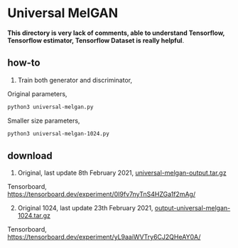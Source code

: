 # Universal MelGAN

**This directory is very lack of comments, able to understand Tensorflow, Tensorflow estimator, Tensorflow Dataset is really helpful**.

## how-to

1. Train both generator and discriminator,

Original parameters,

```bash
python3 universal-melgan.py
```

Smaller size parameters,

```bash
python3 universal-melgan-1024.py
```

## download

1. Original, last update 8th February 2021, [universal-melgan-output.tar.gz](https://f000.backblazeb2.com/file/malaya-speech-model/pretrained/universal-melgan-output.tar.gz)

Tensorboard, https://tensorboard.dev/experiment/0I9fv7nyTnS4HZGa1f2mAg/

2. Original 1024, last update 23th February 2021, [output-universal-melgan-1024.tar.gz](https://f000.backblazeb2.com/file/malaya-speech-model/pretrained/output-universal-melgan-1024.tar.gz)

Tensorboard, https://tensorboard.dev/experiment/yL9aaiWVTry6CJ2QHeAY0A/